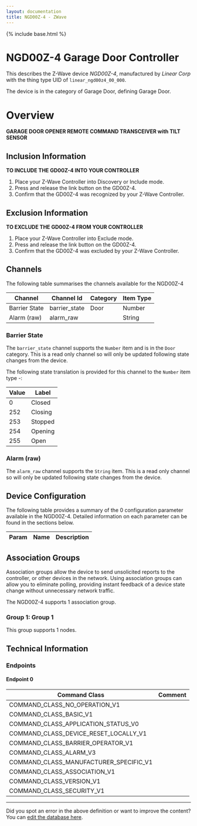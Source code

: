 ```yaml
---
layout: documentation
title: NGD00Z-4 - ZWave
---
```


{% include base.html %}

# NGD00Z-4 Garage Door Controller
This describes the Z-Wave device *NGD00Z-4*, manufactured by *Linear Corp* with the thing type UID of ```linear_ngd00z4_00_000```.

The device is in the category of Garage Door, defining Garage Door.

# Overview
**GARAGE DOOR OPENER REMOTE COMMAND TRANSCEIVER with TILT SENSOR**

## Inclusion Information
**TO INCLUDE THE GD00Z-4 INTO YOUR CONTROLLER**

1. Place your Z-Wave Controller into Discovery or Include mode.
2. Press and release the link button on the GD00Z-4.
3. Confirm that the GD00Z-4 was recognized by your Z-Wave Controller.

## Exclusion Information
**TO EXCLUDE THE GD00Z-4 FROM YOUR CONTROLLER**

1. Place your Z-Wave Controller into Exclude mode.
2. Press and release the link button on the GD00Z-4.
3. Confirm that the GD00Z-4 was excluded by your Z-Wave Controller.

## Channels
The following table summarises the channels available for the NGD00Z-4

| Channel | Channel Id | Category | Item Type |
|---------|------------|----------|-----------|
| Barrier State | barrier_state | Door | Number | 
| Alarm (raw) | alarm_raw |  | String | 

### Barrier State
The ```barrier_state``` channel supports the ```Number``` item and is in the ```Door``` category. This is a read only channel so will only be updated following state changes from the device.

The following state translation is provided for this channel to the ```Number``` item type -:

| Value | Label     |
|-------|-----------|
| 0 | Closed |
| 252 | Closing |
| 253 | Stopped |
| 254 | Opening |
| 255 | Open |

### Alarm (raw)
The ```alarm_raw``` channel supports the ```String``` item. This is a read only channel so will only be updated following state changes from the device.



## Device Configuration
The following table provides a summary of the 0 configuration parameter available in the NGD00Z-4.
Detailed information on each parameter can be found in the sections below.

| Param | Name  | Description |
|-------|-------|-------------|

## Association Groups
Association groups allow the device to send unsolicited reports to the controller, or other devices in the network. Using association groups can allow you to eliminate polling, providing instant feedback of a device state change without unnecessary network traffic.

The NGD00Z-4 supports 1 association group.

### Group 1: Group 1

This group supports 1 nodes.

## Technical Information

### Endpoints

#### Endpoint 0

| Command Class | Comment |
|---------------|---------|
| COMMAND_CLASS_NO_OPERATION_V1| |
| COMMAND_CLASS_BASIC_V1| |
| COMMAND_CLASS_APPLICATION_STATUS_V0| |
| COMMAND_CLASS_DEVICE_RESET_LOCALLY_V1| |
| COMMAND_CLASS_BARRIER_OPERATOR_V1| |
| COMMAND_CLASS_ALARM_V3| |
| COMMAND_CLASS_MANUFACTURER_SPECIFIC_V1| |
| COMMAND_CLASS_ASSOCIATION_V1| |
| COMMAND_CLASS_VERSION_V1| |
| COMMAND_CLASS_SECURITY_V1| |

---

Did you spot an error in the above definition or want to improve the content?
You can [edit the database here](http://www.cd-jackson.com/index.php/zwave/zwave-device-database/zwave-device-list/devicesummary/11).
